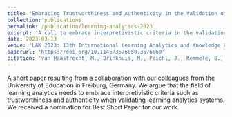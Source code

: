 ```yaml
---
title: "Embracing Trustworthiness and Authenticity in the Validation of Learning Analytics Systems"
collection: publications
permalink: /publication/learning-analytics-2023
excerpt: 'A call to embrace interpretivistic criteria in the validation of learning analytics systems.'
date: 2023-03-13
venue: 'LAK 2023: 13th International Learning Analytics and Knowledge Conference'
paperurl: 'https://doi.org/10.1145/3576050.3576060'
citation: 'van Haastrecht, M., Brinkhuis, M., Peichl, J., Remmele, B., & Spruit, M. (2023). &quot;Embracing Trustworthiness and Authenticity in the Validation of Learning Analytics Systems.&quot; <i>LAK 2023: 13th International Learning Analytics and Knowledge Conference</i>, 552--558.'
---
```

A short [paper](https://doi.org/10.1145/3576050.3576060) resulting from a collaboration with our colleagues from the University of Education in Freiburg, Germany. We argue that the field of learning analytics needs to embrace interpretivistic criteria such as trustworthiness and authenticity when validating learning analytics systems. We received a nomination for Best Short Paper for our work.
